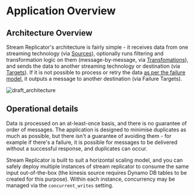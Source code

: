# Application Overview

## Architecture Overview

Stream Replicator's architecture is fairly simple - it receives data from one streaming technology (via [Sources](./sources.md)), optionally runs filtering and transformation logic on them (message-by-message, via [Transfomations](./transformations.md)), and sends the data to another streaming technology or destination (via [Targets](./targets.md)). If it is not possible to process or retry the data [as per the failure model](./failure-model.md), it outputs a message to another destination (via Failure Targets).

![draft_architecture](/assets/stream-replicator-architecture.jpg)

## Operational details

Data is processed on an at-least-once basis, and there is no guarantee of order of messages. The application is designed to minimise duplicates as much as possible, but there isn't a guarantee of avoiding them - for example if there's a failure, it is possible for messages to be delivered without a successful response, and duplicates can occur. 

Stream Replicator is built to suit a horizontal scaling model, and you can safely deploy multiple instances of stream replicator to consume the same input out-of-the-box (the kinesis source requires Dynamo DB tables to be created for this purpose). Within each instance, concurrency may be managed via the `concurrent_writes` setting.